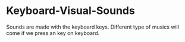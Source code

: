 # Keyboard-Visual-Sounds
Sounds are made with the keyboard keys. Different type of musics will come if we press an key on keyboard.
